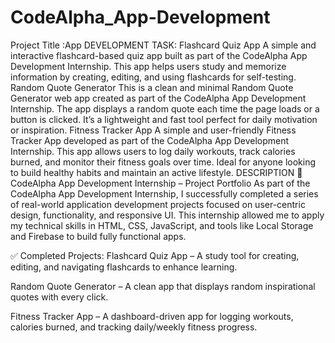 # CodeAlpha_App-Development
Project Title :App DEVELOPMENT
TASK:
Flashcard Quiz App
A simple and interactive flashcard-based quiz app built as part of the CodeAlpha App Development Internship. This app helps users study and memorize information by creating, editing, and using flashcards for self-testing.
 Random Quote Generator
 This is a clean and minimal Random Quote Generator web app created as part of the CodeAlpha App Development Internship. The app displays a random quote each time the page loads or a button is clicked. It’s a lightweight and fast tool perfect for daily motivation or inspiration.
  Fitness Tracker App
A simple and user-friendly Fitness Tracker App developed as part of the CodeAlpha App Development Internship. This app allows users to log daily workouts, track calories burned, and monitor their fitness goals over time. Ideal for anyone looking to build healthy habits and maintain an active lifestyle.
DESCRIPTION
🌟 CodeAlpha App Development Internship – Project Portfolio
As part of the CodeAlpha App Development Internship, I successfully completed a series of real-world application development projects focused on user-centric design, functionality, and responsive UI. This internship allowed me to apply my technical skills in HTML, CSS, JavaScript, and tools like Local Storage and Firebase to build fully functional apps.

✅ Completed Projects:
Flashcard Quiz App – A study tool for creating, editing, and navigating flashcards to enhance learning.

Random Quote Generator – A clean app that displays random inspirational quotes with every click.

Fitness Tracker App – A dashboard-driven app for logging workouts, calories burned, and tracking daily/weekly fitness progress.
